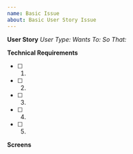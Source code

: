 ```yaml
---
name: Basic Issue
about: Basic User Story Issue
---
```


**User Story**
_User Type:_
_Wants To:_
_So That:_

**Technical Requirements**

- [ ] 1.
- [ ] 2.
- [ ] 3.
- [ ] 4.
- [ ] 5.

**Screens**
